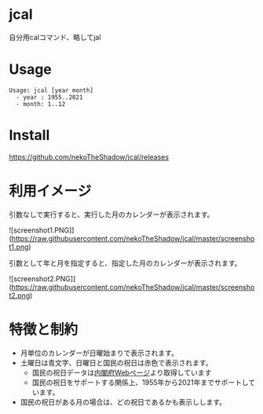 # jcal

自分用calコマンド、略してjal

# Usage

```
Usage: jcal [year month]
  - year : 1955..2021
  - month: 1..12
```

# Install

https://github.com/nekoTheShadow/jcal/releases

# 利用イメージ

引数なしで実行すると、実行した月のカレンダーが表示されます。

![screenshot1.PNG]](https://raw.githubusercontent.com/nekoTheShadow/jcal/master/screenshot1.png)

引数として年と月を指定すると、指定した月のカレンダーが表示されます。

![screenshot2.PNG]](https://raw.githubusercontent.com/nekoTheShadow/jcal/master/screenshot2.png)

# 特徴と制約

- 月単位のカレンダーが日曜始まりで表示されます。
- 土曜日は青文字、日曜日と国民の祝日は赤色で表示されます。
    - 国民の祝日データは[内閣府Webページ](https://www8.cao.go.jp/chosei/shukujitsu/gaiyou.html)より取得しています
    - 国民の祝日をサポートする関係上、1955年から2021年までサポートしています。
- 国民の祝日がある月の場合は、どの祝日であるかも表示しします。